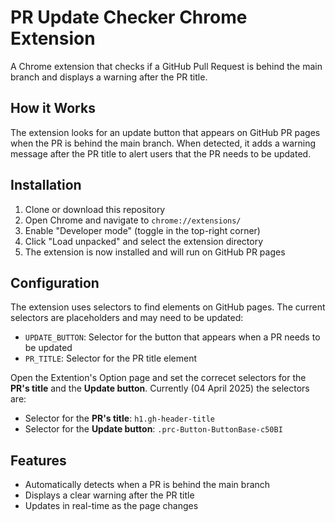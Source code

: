 # PR Update Checker Chrome Extension

A Chrome extension that checks if a GitHub Pull Request is behind the main branch and displays a warning after the PR title.

## How it Works

The extension looks for an update button that appears on GitHub PR pages when the PR is behind the main branch. When detected, it adds a warning message after the PR title to alert users that the PR needs to be updated.

## Installation

1. Clone or download this repository
2. Open Chrome and navigate to `chrome://extensions/`
3. Enable "Developer mode" (toggle in the top-right corner)
4. Click "Load unpacked" and select the extension directory
5. The extension is now installed and will run on GitHub PR pages

## Configuration

The extension uses selectors to find elements on GitHub pages. The current selectors are placeholders and may need to be updated:

- `UPDATE_BUTTON`: Selector for the button that appears when a PR needs to be updated
- `PR_TITLE`: Selector for the PR title element

Open the Extention's Option page and set the correcet selectors for the **PR's title** and the **Update button**. Currently (04 April 2025) the selectors are:
- Selector for the **PR's title**: `h1.gh-header-title`
- Selector for the **Update button**: `.prc-Button-ButtonBase-c50BI`

## Features

- Automatically detects when a PR is behind the main branch
- Displays a clear warning after the PR title
- Updates in real-time as the page changes
